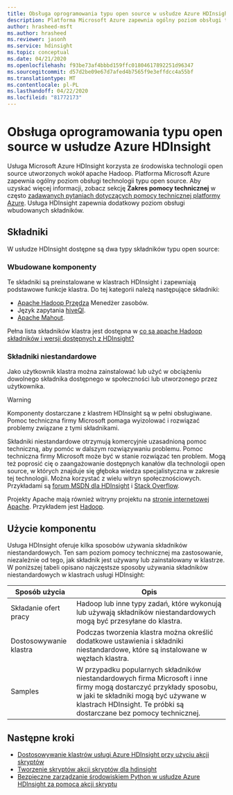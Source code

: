 ```yaml
---
title: Obsługa oprogramowania typu open source w usłudze Azure HDInsight
description: Platforma Microsoft Azure zapewnia ogólny poziom obsługi technologii typu open source.
author: hrasheed-msft
ms.author: hrasheed
ms.reviewer: jasonh
ms.service: hdinsight
ms.topic: conceptual
ms.date: 04/21/2020
ms.openlocfilehash: f93be73af4bbbd159ffc01804617892251d96347
ms.sourcegitcommit: d57d2be09e67d7afed4b7565f9e3effdcc4a55bf
ms.translationtype: MT
ms.contentlocale: pl-PL
ms.lasthandoff: 04/22/2020
ms.locfileid: "81772173"
---
```

# <a name="open-source-software-support-in-azure-hdinsight"></a>Obsługa oprogramowania typu open source w usłudze Azure HDInsight

Usługa Microsoft Azure HDInsight korzysta ze środowiska technologii open source utworzonych wokół apache Hadoop. Platforma Microsoft Azure zapewnia ogólny poziom obsługi technologii typu open source. Aby uzyskać więcej informacji, zobacz sekcję **Zakres pomocy technicznej** w często [zadawanych pytaniach dotyczących pomocy technicznej platformy Azure](https://azure.microsoft.com/support/faq/). Usługa HDInsight zapewnia dodatkowy poziom obsługi wbudowanych składników.

## <a name="components"></a>Składniki

W usłudze HDInsight dostępne są dwa typy składników typu open source:

### <a name="built-in-components"></a>Wbudowane komponenty

Te składniki są preinstalowane w klastrach HDInsight i zapewniają podstawowe funkcje klastra. Do tej kategorii należą następujące składniki:

* [Apache Hadoop Przędza](https://hadoop.apache.org/docs/current/hadoop-yarn/hadoop-yarn-site/YARN.html) Menedżer zasobów.
* Język zapytania [hiveQl](https://cwiki.apache.org/confluence/display/Hive/LanguageManual).
* [Apache Mahout](https://mahout.apache.org/).

Pełna lista składników klastra jest dostępna w [co są apache Hadoop składników i wersji dostępnych z HDInsight?](hdinsight-component-versioning.md)

### <a name="custom-components"></a>Składniki niestandardowe

Jako użytkownik klastra można zainstalować lub użyć w obciążeniu dowolnego składnika dostępnego w społeczności lub utworzonego przez użytkownika.

> [!WARNING]  
> Komponenty dostarczane z klastrem HDInsight są w pełni obsługiwane. Pomoc techniczna firmy Microsoft pomaga wyizolować i rozwiązać problemy związane z tymi składnikami.
>
> Składniki niestandardowe otrzymują komercyjnie uzasadnioną pomoc techniczną, aby pomóc w dalszym rozwiązywaniu problemu. Pomoc techniczna firmy Microsoft może być w stanie rozwiązać ten problem. Mogą też poprosić cię o zaangażowanie dostępnych kanałów dla technologii open source, w których znajduje się głęboka wiedza specjalistyczna w zakresie tej technologii. Można korzystać z wielu witryn społecznościowych. Przykładami są [forum MSDN dla HDInsight](https://social.msdn.microsoft.com/Forums/azure/home?forum=hdinsight) i [Stack Overflow](https://stackoverflow.com).
>
> Projekty Apache mają również witryny projektu na [stronie internetowej Apache](https://apache.org). Przykładem jest [Hadoop](https://hadoop.apache.org/).

## <a name="component-usage"></a>Użycie komponentu

Usługa HDInsight oferuje kilka sposobów używania składników niestandardowych. Ten sam poziom pomocy technicznej ma zastosowanie, niezależnie od tego, jak składnik jest używany lub zainstalowany w klastrze. W poniższej tabeli opisano najczęstsze sposoby używania składników niestandardowych w klastrach usługi HDInsight:

|Sposób użycia |Opis |
|---|---|
|Składanie ofert pracy|Hadoop lub inne typy zadań, które wykonują lub używają składników niestandardowych mogą być przesyłane do klastra.|
|Dostosowywanie klastra|Podczas tworzenia klastra można określić dodatkowe ustawienia i składniki niestandardowe, które są instalowane w węzłach klastra.|
|Samples|W przypadku popularnych składników niestandardowych firma Microsoft i inne firmy mogą dostarczyć przykłady sposobu, w jaki te składniki mogą być używane w klastrach HDInsight. Te próbki są dostarczane bez pomocy technicznej.|

## <a name="next-steps"></a>Następne kroki

* [Dostosowywanie klastrów usługi Azure HDInsight przy użyciu akcji skryptów](./hdinsight-hadoop-customize-cluster-linux.md)
* [Tworzenie skryptów akcji skryptów dla hdinsight](hdinsight-hadoop-script-actions-linux.md)
* [Bezpieczne zarządzanie środowiskiem Python w usłudze Azure HDInsight za pomocą akcji skryptu](./spark/apache-spark-python-package-installation.md)
